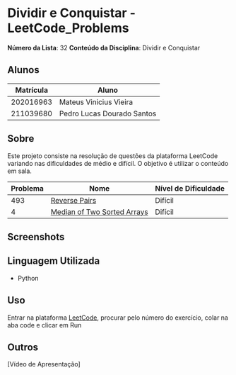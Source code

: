 # Dividir e Conquistar - LeetCode_Problems

**Número da Lista**: 32
**Conteúdo da Disciplina**: Dividir e Conquistar

## Alunos

| Matrícula | Aluno                      |
| --------- | -------------------------- |
| 202016963 | Mateus Vinicius Vieira     |
| 211039680 | Pedro Lucas Dourado Santos |

## Sobre

Este projeto consiste na resolução de questões da plataforma LeetCode variando nas dificuldades de médio e difícil. O objetivo é utilizar o conteúdo em sala.

| Problema | Nome                                                                                                                                                   | Nível de Dificuldade |
| -------- | ------------------------------------------------------------------------------------------------------------------------------------------------------ | -------------------- |
| 493      | [Reverse Pairs](https://leetcode.com/problems/reverse-pairs/description/?envType=problem-list-v2&envId=divide-and-conquer)                             | Difícil              |
| 4        | [Median of Two Sorted Arrays](https://leetcode.com/problems/median-of-two-sorted-arrays/description/?envType=problem-list-v2&envId=divide-and-conquer) | Difícil              |

## Screenshots


## Linguagem Utilizada

- Python

## Uso

Entrar na plataforma [LeetCode](https://leetcode.com/), procurar pelo número do exercício, colar na aba code e clicar em Run

## Outros

[Vídeo de Apresentação]
